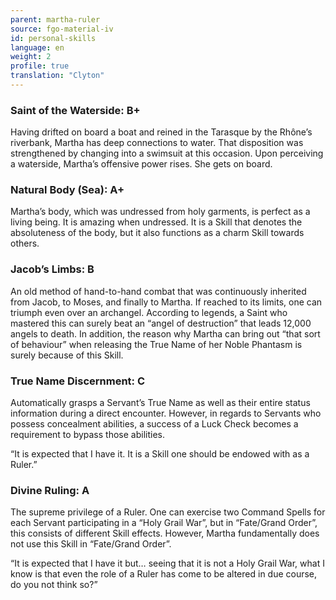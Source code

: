 ```yaml
---
parent: martha-ruler
source: fgo-material-iv
id: personal-skills
language: en
weight: 2
profile: true
translation: "Clyton"
---
```


### Saint of the Waterside: B+

Having drifted on board a boat and reined in the Tarasque by the Rhône’s riverbank, Martha has deep connections to water. That disposition was strengthened by changing into a swimsuit at this occasion. Upon perceiving a waterside, Martha’s offensive power rises. She gets on board.

### Natural Body (Sea): A+

Martha’s body, which was undressed from holy garments, is perfect as a living being. It is amazing when undressed. It is a Skill that denotes the absoluteness of the body, but it also functions as a charm Skill towards others.

### Jacob’s Limbs: B

An old method of hand-to-hand combat that was continuously inherited from Jacob, to Moses, and finally to Martha. If reached to its limits, one can triumph even over an archangel. According to legends, a Saint who mastered this can surely beat an “angel of destruction” that leads 12,000 angels to death. In addition, the reason why Martha can bring out “that sort of behaviour” when releasing the True Name of her Noble Phantasm is surely because of this Skill.

### True Name Discernment: C

Automatically grasps a Servant’s True Name as well as their entire status information during a direct encounter. However, in regards to Servants who possess concealment abilities, a success of a Luck Check becomes a requirement to bypass those abilities.

“It is expected that I have it. It is a Skill one should be endowed with as a Ruler.”

### Divine Ruling: A

The supreme privilege of a Ruler. One can exercise two Command Spells for each Servant participating in a “Holy Grail War”, but in “Fate/Grand Order”, this consists of different Skill effects. However, Martha fundamentally does not use this Skill in “Fate/Grand Order”.

“It is expected that I have it but… seeing that it is not a Holy Grail War, what I know is that even the role of a Ruler has come to be altered in due course, do you not think so?”
